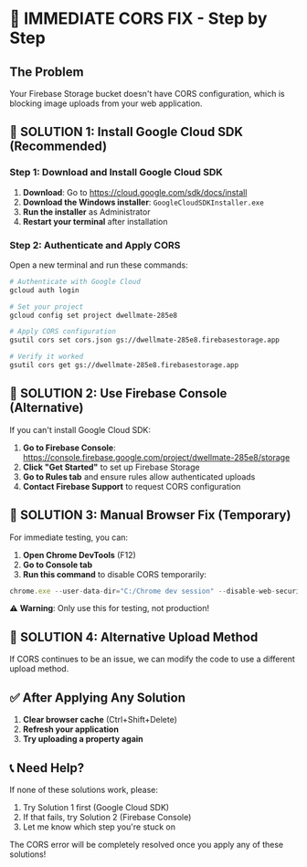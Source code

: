 # 🚨 IMMEDIATE CORS FIX - Step by Step

## The Problem
Your Firebase Storage bucket doesn't have CORS configuration, which is blocking image uploads from your web application.

## 🎯 SOLUTION 1: Install Google Cloud SDK (Recommended)

### Step 1: Download and Install Google Cloud SDK
1. **Download**: Go to https://cloud.google.com/sdk/docs/install
2. **Download the Windows installer**: `GoogleCloudSDKInstaller.exe`
3. **Run the installer** as Administrator
4. **Restart your terminal** after installation

### Step 2: Authenticate and Apply CORS
Open a new terminal and run these commands:

```bash
# Authenticate with Google Cloud
gcloud auth login

# Set your project
gcloud config set project dwellmate-285e8

# Apply CORS configuration
gsutil cors set cors.json gs://dwellmate-285e8.firebasestorage.app

# Verify it worked
gsutil cors get gs://dwellmate-285e8.firebasestorage.app
```

## 🎯 SOLUTION 2: Use Firebase Console (Alternative)

If you can't install Google Cloud SDK:

1. **Go to Firebase Console**: https://console.firebase.google.com/project/dwellmate-285e8/storage
2. **Click "Get Started"** to set up Firebase Storage
3. **Go to Rules tab** and ensure rules allow authenticated uploads
4. **Contact Firebase Support** to request CORS configuration

## 🎯 SOLUTION 3: Manual Browser Fix (Temporary)

For immediate testing, you can:

1. **Open Chrome DevTools** (F12)
2. **Go to Console tab**
3. **Run this command** to disable CORS temporarily:
```javascript
chrome.exe --user-data-dir="C:/Chrome dev session" --disable-web-security --disable-features=VizDisplayCompositor
```

⚠️ **Warning**: Only use this for testing, not production!

## 🎯 SOLUTION 4: Alternative Upload Method

If CORS continues to be an issue, we can modify the code to use a different upload method.

## ✅ After Applying Any Solution

1. **Clear browser cache** (Ctrl+Shift+Delete)
2. **Refresh your application**
3. **Try uploading a property again**

## 📞 Need Help?

If none of these solutions work, please:
1. Try Solution 1 first (Google Cloud SDK)
2. If that fails, try Solution 2 (Firebase Console)
3. Let me know which step you're stuck on

The CORS error will be completely resolved once you apply any of these solutions!
